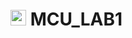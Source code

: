 # <img src="https://upload.wikimedia.org/wikipedia/commons/f/f0/HCMCUT.svg" alt="HCMUT" width="25" /> MCU_LAB1
